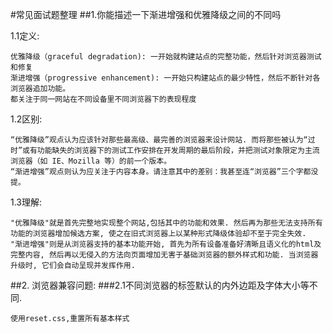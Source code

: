 #常见面试题整理
##1.你能描述一下渐进增强和优雅降级之间的不同吗

1.1定义:

    优雅降级（graceful degradation): 一开始就构建站点的完整功能，然后针对浏览器测试和修复
    渐进增强（progressive enhancement): 一开始只构建站点的最少特性，然后不断针对各浏览器追加功能。 
    都关注于同一网站在不同设备里不同浏览器下的表现程度
1.2区别:

    “优雅降级”观点认为应该针对那些最高级、最完善的浏览器来设计网站. 而将那些被认为“过时”或有功能缺失的浏览器下的测试工作安排在开发周期的最后阶段，并把测试对象限定为主流浏览器（如 IE、Mozilla 等）的前一个版本。
    “渐进增强”观点则认为应关注于内容本身。请注意其中的差别：我甚至连“浏览器”三个字都没提。
1.3理解:

    "优雅降级"就是首先完整地实现整个网站,包括其中的功能和效果. 然后再为那些无法支持所有功能的浏览器增加候选方案, 使之在旧式浏览器上以某种形式降级体验却不至于完全失效.
    "渐进增强"则是从浏览器支持的基本功能开始, 首先为所有设备准备好清晰且语义化的html及完整内容, 然后再以无侵入的方法向页面增加无害于基础浏览器的额外样式和功能. 当浏览器升级时, 它们会自动呈现并发挥作用.

##2. 浏览器兼容问题:
###2.1不同浏览器的标签默认的内外边距及字体大小等不同.

    使用reset.css,重置所有基本样式



















